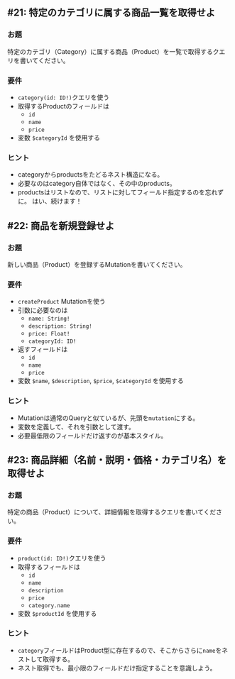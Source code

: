 ## #21: 特定のカテゴリに属する商品一覧を取得せよ

### お題
特定のカテゴリ（Category）に属する商品（Product）を一覧で取得するクエリを書いてください。

### 要件
- `category(id: ID!)`クエリを使う
- 取得するProductのフィールドは
  - `id`
  - `name`
  - `price`
- 変数 `$categoryId` を使用する

### ヒント
- categoryからproductsをたどるネスト構造になる。
- 必要なのはcategory自体ではなく、その中のproducts。
- productsはリストなので、リストに対してフィールド指定するのを忘れずに。
はい、続けます！


## #22: 商品を新規登録せよ

### お題
新しい商品（Product）を登録するMutationを書いてください。

### 要件
- `createProduct` Mutationを使う
- 引数に必要なのは
  - `name: String!`
  - `description: String!`
  - `price: Float!`
  - `categoryId: ID!`
- 返すフィールドは
  - `id`
  - `name`
  - `price`
- 変数 `$name`, `$description`, `$price`, `$categoryId` を使用する

### ヒント
- Mutationは通常のQueryと似ているが、先頭を`mutation`にする。
- 変数を定義して、それを引数として渡す。
- 必要最低限のフィールドだけ返すのが基本スタイル。

## #23: 商品詳細（名前・説明・価格・カテゴリ名）を取得せよ

### お題
特定の商品（Product）について、詳細情報を取得するクエリを書いてください。

### 要件
- `product(id: ID!)`クエリを使う
- 取得するフィールドは
  - `id`
  - `name`
  - `description`
  - `price`
  - `category.name`
- 変数 `$productId` を使用する

### ヒント
- `category`フィールドはProduct型に存在するので、そこからさらに`name`をネストして取得する。
- ネスト取得でも、最小限のフィールドだけ指定することを意識しよう。
